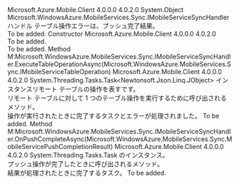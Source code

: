 <Type Name="MobileServiceSyncHandler" FullName="Microsoft.WindowsAzure.MobileServices.Sync.MobileServiceSyncHandler">
  <TypeSignature Language="C#" Value="public class MobileServiceSyncHandler : Microsoft.WindowsAzure.MobileServices.Sync.IMobileServiceSyncHandler" />
  <TypeSignature Language="ILAsm" Value=".class public auto ansi beforefieldinit MobileServiceSyncHandler extends System.Object implements class Microsoft.WindowsAzure.MobileServices.Sync.IMobileServiceSyncHandler" />
  <TypeSignature Language="DocId" Value="T:Microsoft.WindowsAzure.MobileServices.Sync.MobileServiceSyncHandler" />
  <TypeSignature Language="VB.NET" Value="Public Class MobileServiceSyncHandler&#xA;Implements IMobileServiceSyncHandler" />
  <TypeSignature Language="F#" Value="type MobileServiceSyncHandler = class&#xA;    interface IMobileServiceSyncHandler" />
  <AssemblyInfo>
    <AssemblyName>Microsoft.Azure.Mobile.Client</AssemblyName>
    <AssemblyVersion>4.0.0.0</AssemblyVersion>
    <AssemblyVersion>4.0.2.0</AssemblyVersion>
  </AssemblyInfo>
  <Base>
    <BaseTypeName>System.Object</BaseTypeName>
  </Base>
  <Interfaces>
    <Interface>
      <InterfaceName>Microsoft.WindowsAzure.MobileServices.Sync.IMobileServiceSyncHandler</InterfaceName>
    </Interface>
  </Interfaces>
  <Docs>
    <summary>
            ハンドル テーブル操作エラーは、プッシュ完了結果。
            </summary>
    <remarks>To be added.</remarks>
  </Docs>
  <Members>
    <Member MemberName=".ctor">
      <MemberSignature Language="C#" Value="public MobileServiceSyncHandler ();" />
      <MemberSignature Language="ILAsm" Value=".method public hidebysig specialname rtspecialname instance void .ctor() cil managed" />
      <MemberSignature Language="DocId" Value="M:Microsoft.WindowsAzure.MobileServices.Sync.MobileServiceSyncHandler.#ctor" />
      <MemberSignature Language="VB.NET" Value="Public Sub New ()" />
      <MemberType>Constructor</MemberType>
      <AssemblyInfo>
        <AssemblyName>Microsoft.Azure.Mobile.Client</AssemblyName>
        <AssemblyVersion>4.0.0.0</AssemblyVersion>
        <AssemblyVersion>4.0.2.0</AssemblyVersion>
      </AssemblyInfo>
      <Parameters />
      <Docs>
        <summary>To be added.</summary>
        <remarks>To be added.</remarks>
      </Docs>
    </Member>
    <Member MemberName="ExecuteTableOperationAsync">
      <MemberSignature Language="C#" Value="public virtual System.Threading.Tasks.Task&lt;Newtonsoft.Json.Linq.JObject&gt; ExecuteTableOperationAsync (Microsoft.WindowsAzure.MobileServices.Sync.IMobileServiceTableOperation operation);" />
      <MemberSignature Language="ILAsm" Value=".method public hidebysig newslot virtual instance class System.Threading.Tasks.Task`1&lt;class Newtonsoft.Json.Linq.JObject&gt; ExecuteTableOperationAsync(class Microsoft.WindowsAzure.MobileServices.Sync.IMobileServiceTableOperation operation) cil managed" />
      <MemberSignature Language="DocId" Value="M:Microsoft.WindowsAzure.MobileServices.Sync.MobileServiceSyncHandler.ExecuteTableOperationAsync(Microsoft.WindowsAzure.MobileServices.Sync.IMobileServiceTableOperation)" />
      <MemberSignature Language="VB.NET" Value="Public Overridable Function ExecuteTableOperationAsync (operation As IMobileServiceTableOperation) As Task(Of JObject)" />
      <MemberSignature Language="F#" Value="abstract member ExecuteTableOperationAsync : Microsoft.WindowsAzure.MobileServices.Sync.IMobileServiceTableOperation -&gt; System.Threading.Tasks.Task&lt;Newtonsoft.Json.Linq.JObject&gt;&#xA;override this.ExecuteTableOperationAsync : Microsoft.WindowsAzure.MobileServices.Sync.IMobileServiceTableOperation -&gt; System.Threading.Tasks.Task&lt;Newtonsoft.Json.Linq.JObject&gt;" Usage="mobileServiceSyncHandler.ExecuteTableOperationAsync operation" />
      <MemberType>Method</MemberType>
      <Implements>
        <InterfaceMember>M:Microsoft.WindowsAzure.MobileServices.Sync.IMobileServiceSyncHandler.ExecuteTableOperationAsync(Microsoft.WindowsAzure.MobileServices.Sync.IMobileServiceTableOperation)</InterfaceMember>
      </Implements>
      <AssemblyInfo>
        <AssemblyName>Microsoft.Azure.Mobile.Client</AssemblyName>
        <AssemblyVersion>4.0.0.0</AssemblyVersion>
        <AssemblyVersion>4.0.2.0</AssemblyVersion>
      </AssemblyInfo>
      <ReturnValue>
        <ReturnType>System.Threading.Tasks.Task&lt;Newtonsoft.Json.Linq.JObject&gt;</ReturnType>
      </ReturnValue>
      <Parameters>
        <Parameter Name="operation" Type="Microsoft.WindowsAzure.MobileServices.Sync.IMobileServiceTableOperation" />
      </Parameters>
      <Docs>
        <param name="operation">インスタンス<see cref="T:Microsoft.WindowsAzure.MobileServices.Sync.IMobileServiceTableOperation" />リモート テーブルの操作を表すです。</param>
        <summary>
            リモート テーブルに対して 1 つのテーブル操作を実行するために呼び出されるメソッド。
            </summary>
        <returns>操作が実行されたときに完了するタスクとエラーが処理されました。</returns>
        <remarks>To be added.</remarks>
      </Docs>
    </Member>
    <Member MemberName="OnPushCompleteAsync">
      <MemberSignature Language="C#" Value="public virtual System.Threading.Tasks.Task OnPushCompleteAsync (Microsoft.WindowsAzure.MobileServices.Sync.MobileServicePushCompletionResult result);" />
      <MemberSignature Language="ILAsm" Value=".method public hidebysig newslot virtual instance class System.Threading.Tasks.Task OnPushCompleteAsync(class Microsoft.WindowsAzure.MobileServices.Sync.MobileServicePushCompletionResult result) cil managed" />
      <MemberSignature Language="DocId" Value="M:Microsoft.WindowsAzure.MobileServices.Sync.MobileServiceSyncHandler.OnPushCompleteAsync(Microsoft.WindowsAzure.MobileServices.Sync.MobileServicePushCompletionResult)" />
      <MemberSignature Language="VB.NET" Value="Public Overridable Function OnPushCompleteAsync (result As MobileServicePushCompletionResult) As Task" />
      <MemberSignature Language="F#" Value="abstract member OnPushCompleteAsync : Microsoft.WindowsAzure.MobileServices.Sync.MobileServicePushCompletionResult -&gt; System.Threading.Tasks.Task&#xA;override this.OnPushCompleteAsync : Microsoft.WindowsAzure.MobileServices.Sync.MobileServicePushCompletionResult -&gt; System.Threading.Tasks.Task" Usage="mobileServiceSyncHandler.OnPushCompleteAsync result" />
      <MemberType>Method</MemberType>
      <Implements>
        <InterfaceMember>M:Microsoft.WindowsAzure.MobileServices.Sync.IMobileServiceSyncHandler.OnPushCompleteAsync(Microsoft.WindowsAzure.MobileServices.Sync.MobileServicePushCompletionResult)</InterfaceMember>
      </Implements>
      <AssemblyInfo>
        <AssemblyName>Microsoft.Azure.Mobile.Client</AssemblyName>
        <AssemblyVersion>4.0.0.0</AssemblyVersion>
        <AssemblyVersion>4.0.2.0</AssemblyVersion>
      </AssemblyInfo>
      <ReturnValue>
        <ReturnType>System.Threading.Tasks.Task</ReturnType>
      </ReturnValue>
      <Parameters>
        <Parameter Name="result" Type="Microsoft.WindowsAzure.MobileServices.Sync.MobileServicePushCompletionResult" />
      </Parameters>
      <Docs>
        <param name="result"><see cref="T:Microsoft.WindowsAzure.MobileServices.Sync.MobileServicePushCompletionResult" /> のインスタンス。</param>
        <summary>
            プッシュ操作が完了したときに呼び出されるメソッド。
            </summary>
        <returns>結果が処理されたときに完了するタスク。</returns>
        <remarks>To be added.</remarks>
      </Docs>
    </Member>
  </Members>
</Type>